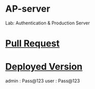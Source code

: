# AP-server
Lab: Authentication &amp; Production Server

# [Pull Request](https://github.com/odehabuzaid/AP-server/pull/1)


# [Deployed Version](https://drf-api-auth.herokuapp.com/)

  admin : Pass@123
  user  : Pass@123
  
  

